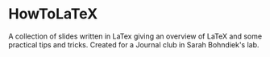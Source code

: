 # HowToLaTeX
A collection of slides written in LaTex giving an overview of LaTeX and some practical tips and tricks. Created for a Journal club in Sarah Bohndiek's lab.
